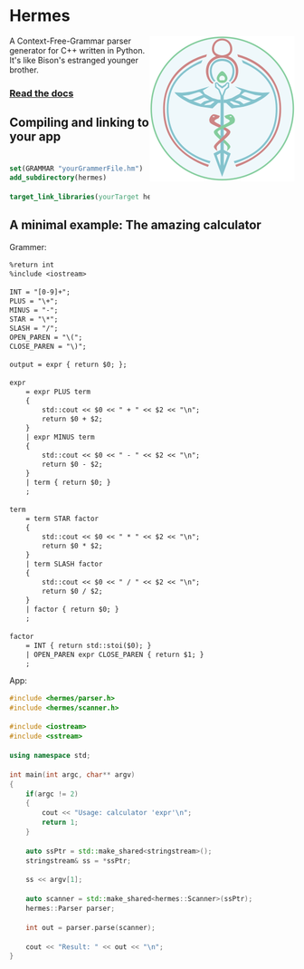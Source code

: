 # Hermes

<img src="docs/images/hermes-logo-256.png" align="right">

A Context-Free-Grammar parser generator for C++ written in Python.
It's like Bison's estranged younger brother.

### [Read the docs](docs)

## Compiling and linking to your app

```cmake

set(GRAMMAR "yourGrammerFile.hm")
add_subdirectory(hermes)

target_link_libraries(yourTarget hermes)

```

## A minimal example: The amazing calculator

Grammer:
```
%return int
%include <iostream>

INT = "[0-9]+";
PLUS = "\+";
MINUS = "-";
STAR = "\*";
SLASH = "/";
OPEN_PAREN = "\(";
CLOSE_PAREN = "\)";

output = expr { return $0; };

expr
    = expr PLUS term
    {
        std::cout << $0 << " + " << $2 << "\n";
        return $0 + $2;
    }
    | expr MINUS term
    {
        std::cout << $0 << " - " << $2 << "\n";
        return $0 - $2;
    }
    | term { return $0; }
    ;

term
    = term STAR factor
    {
        std::cout << $0 << " * " << $2 << "\n";
        return $0 * $2;
    }
    | term SLASH factor
    {
        std::cout << $0 << " / " << $2 << "\n";
        return $0 / $2;
    }
    | factor { return $0; }
    ;

factor
    = INT { return std::stoi($0); }
    | OPEN_PAREN expr CLOSE_PAREN { return $1; }
    ;
```

App:
```c++
#include <hermes/parser.h>
#include <hermes/scanner.h>

#include <iostream>
#include <sstream>

using namespace std;

int main(int argc, char** argv)
{
    if(argc != 2)
    {
        cout << "Usage: calculator 'expr'\n";
        return 1;
    }

    auto ssPtr = std::make_shared<stringstream>();
    stringstream& ss = *ssPtr;

    ss << argv[1];

    auto scanner = std::make_shared<hermes::Scanner>(ssPtr);
    hermes::Parser parser;

    int out = parser.parse(scanner);

    cout << "Result: " << out << "\n";
}
```